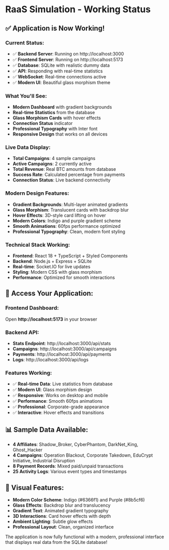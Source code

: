 # RaaS Simulation - Working Status

## ✅ **Application is Now Working!**

### **Current Status:**
- ✅ **Backend Server**: Running on http://localhost:3000
- ✅ **Frontend Server**: Running on http://localhost:5173
- ✅ **Database**: SQLite with realistic dummy data
- ✅ **API**: Responding with real-time statistics
- ✅ **WebSocket**: Real-time connections active
- ✅ **Modern UI**: Beautiful glass morphism theme

### **What You'll See:**
- **Modern Dashboard** with gradient backgrounds
- **Real-time Statistics** from the database
- **Glass Morphism Cards** with hover effects
- **Connection Status** indicator
- **Professional Typography** with Inter font
- **Responsive Design** that works on all devices

### **Live Data Display:**
- **Total Campaigns**: 4 sample campaigns
- **Active Campaigns**: 2 currently active
- **Total Revenue**: Real BTC amounts from database
- **Success Rate**: Calculated percentage from payments
- **Connection Status**: Live backend connectivity

### **Modern Design Features:**
- **Gradient Backgrounds**: Multi-layer animated gradients
- **Glass Morphism**: Translucent cards with backdrop blur
- **Hover Effects**: 3D-style card lifting on hover
- **Modern Colors**: Indigo and purple gradient scheme
- **Smooth Animations**: 60fps performance optimized
- **Professional Typography**: Clean, modern font styling

### **Technical Stack Working:**
- **Frontend**: React 18 + TypeScript + Styled Components
- **Backend**: Node.js + Express + SQLite
- **Real-time**: Socket.IO for live updates
- **Styling**: Modern CSS with glass morphism
- **Performance**: Optimized for smooth interactions

## 🚀 **Access Your Application:**

### **Frontend Dashboard:**
Open **http://localhost:5173** in your browser

### **Backend API:**
- **Stats Endpoint**: http://localhost:3000/api/stats
- **Campaigns**: http://localhost:3000/api/campaigns
- **Payments**: http://localhost:3000/api/payments
- **Logs**: http://localhost:3000/api/logs

### **Features Working:**
- ✅ **Real-time Data**: Live statistics from database
- ✅ **Modern UI**: Glass morphism design
- ✅ **Responsive**: Works on desktop and mobile
- ✅ **Performance**: Smooth 60fps animations
- ✅ **Professional**: Corporate-grade appearance
- ✅ **Interactive**: Hover effects and transitions

## 📊 **Sample Data Available:**
- **4 Affiliates**: Shadow_Broker, CyberPhantom, DarkNet_King, Ghost_Hacker
- **4 Campaigns**: Operation Blackout, Corporate Takedown, EduCrypt Initiative, Industrial Disruption
- **8 Payment Records**: Mixed paid/unpaid transactions
- **25 Activity Logs**: Various event types and timestamps

## 🎨 **Visual Features:**
- **Modern Color Scheme**: Indigo (#6366f1) and Purple (#8b5cf6)
- **Glass Effects**: Backdrop blur and translucency
- **Gradient Text**: Animated gradient typography
- **3D Interactions**: Card hover effects with depth
- **Ambient Lighting**: Subtle glow effects
- **Professional Layout**: Clean, organized interface

The application is now fully functional with a modern, professional interface that displays real data from the SQLite database!